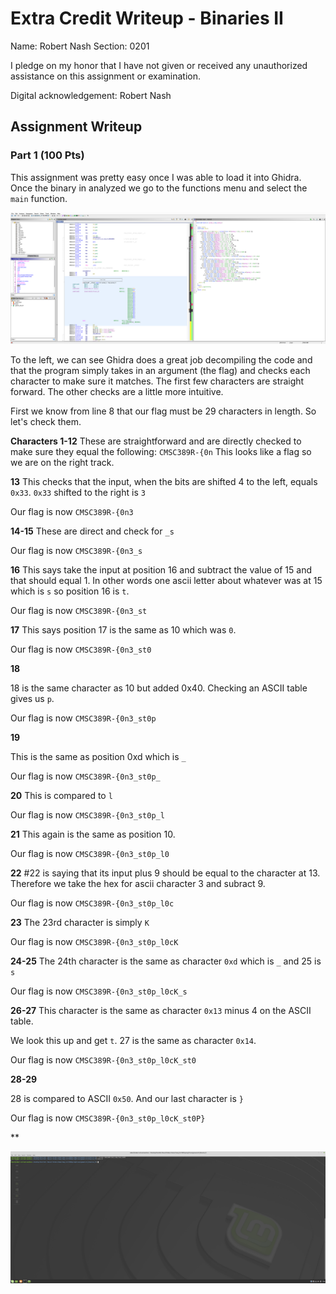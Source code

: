 # Extra Credit Writeup - Binaries II

Name: Robert Nash
Section: 0201

I pledge on my honor that I have not given or received any unauthorized
assistance on this assignment or examination.

Digital acknowledgement: Robert Nash

## Assignment Writeup

### Part 1 (100 Pts)

This assignment was pretty easy once I was able to load it into Ghidra. Once the binary in analyzed we go to the functions menu and select the `main` function. 

![](./ghidra.png)

To the left, we can see Ghidra does a great job decompiling the code and that the program simply takes in an argument (the flag) and checks each character to make sure it matches. The first few characters are straight forward. The other checks are a little more intuitive.

First we know from line 8 that our flag must be 29 characters in length. So let's check them.

**Characters 1-12**
These are straightforward and are directly checked to make sure they equal the following:
`CMSC389R-{0n`
This looks like a flag so we are on the right track.

**13**
This checks that the input, when the bits are shifted 4 to the left, equals `0x33`. `0x33` shifted to the right is `3`

Our flag is now `CMSC389R-{0n3`

**14-15**
These are direct and check for `_s`

Our flag is now `CMSC389R-{0n3_s`

**16**
This says take the input at position 16 and subtract the value of 15 and that should equal 1. In other words one ascii letter about whatever was at 15 which is `s` so position 16 is `t`.

Our flag is now `CMSC389R-{0n3_st`

**17**
This says position 17 is the same as 10 which was `0`.

Our flag is now `CMSC389R-{0n3_st0`

**18**

18 is the same character as 10 but added 0x40. Checking an ASCII table gives us `p`.

Our flag is now `CMSC389R-{0n3_st0p`

**19**

This is the same as position 0xd which is `_`

Our flag is now `CMSC389R-{0n3_st0p_`

**20**
 This is compared to `l`
 
 Our flag is now `CMSC389R-{0n3_st0p_l`
 
 **21**
 This again is the same as position 10.
 
 Our flag is now `CMSC389R-{0n3_st0p_l0`
 
 **22**
 #22 is saying that its input plus 9 should be equal to the character at 13. Therefore we take the hex for ascii character 3 and subract 9.
 
 Our flag is now `CMSC389R-{0n3_st0p_l0c`
 
 **23**
The 23rd character is simply `K`

Our flag is now `CMSC389R-{0n3_st0p_l0cK`

**24-25**
The 24th character is the same as character `0xd` which is `_` and 25 is `s`

Our flag is now `CMSC389R-{0n3_st0p_l0cK_s`

**26-27**
This character is the same as character `0x13` minus 4 on the ASCII table.

We look this up and get `t`. 27 is the same as character `0x14`.

Our flag is now `CMSC389R-{0n3_st0p_l0cK_st0`

**28-29**

28 is compared to ASCII `0x50`. And our last character is `}`

Our flag is now `CMSC389R-{0n3_st0p_l0cK_st0P}`

**

![](./flag.png)
    
